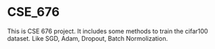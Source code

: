 # CSE_676
This is CSE 676 project. It includes some methods to train the cifar100 dataset. Like SGD, Adam, Dropout, Batch Normolization. 
